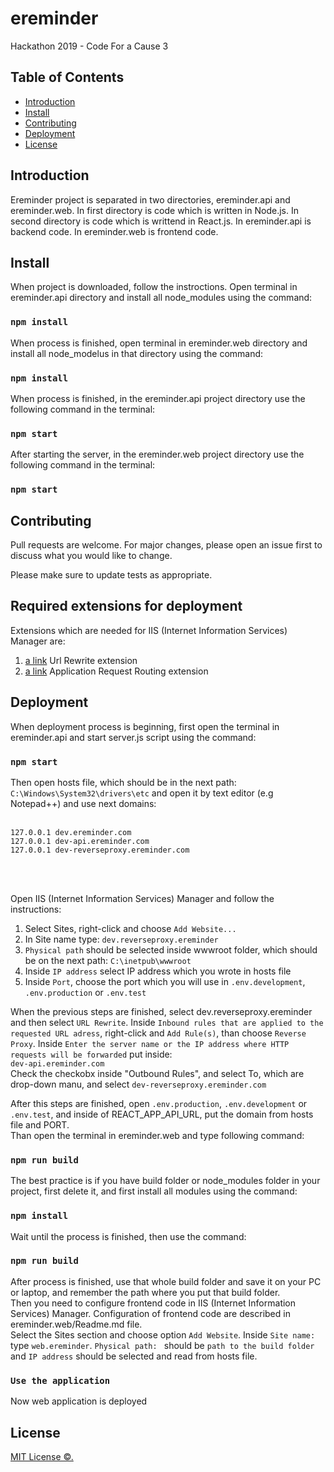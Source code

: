 # ereminder
Hackathon 2019 - Code For a Cause 3

## Table of Contents

 - [Introduction](#introduction)
 - [Install](#install)
 - [Contributing](#contributing)
 - [Deployment](#deployment)
 - [License](#licanse)


## Introduction

Ereminder project is separated in two directories, ereminder.api and ereminder.web. In first directory is code which is written in Node.js. In second directory is code which is writtend in React.js. 
In ereminder.api is backend code.
In ereminder.web is frontend code.

## Install

When project is downloaded, follow the instroctions. Open terminal in ereminder.api directory and install all node_modules using the command:

### `npm install`

When process is finished, open terminal in ereminder.web directory and install all node_modelus in that directory using the command:

### `npm install`

When process is finished, in the ereminder.api project directory use the following command in the terminal: 

### `npm start`

After starting the server, in the ereminder.web project directory use the following command in the terminal: 

### `npm start`


## Contributing

Pull requests are welcome. For major changes, please open an issue first to discuss what you would like to change.

Please make sure to update tests as appropriate.

## Required extensions for deployment

Extensions which are needed for IIS (Internet Information Services) Manager are: 

1) [a link](https://www.iis.net/downloads/microsoft/url-rewrite) Url Rewrite extension <br>
2) [a link](https://www.iis.net/downloads/microsoft/application-request-routing) Application Request Routing extension <br>



## Deployment 

When deployment process is beginning, first open the terminal in ereminder.api and start server.js script using the command: 

### `npm start`

Then open hosts file, which should be in the next path: `C:\Windows\System32\drivers\etc` and open it by text editor (e.g Notepad++) and use next domains:  </br> </br>

`127.0.0.1 dev.ereminder.com`  </br>
`127.0.0.1 dev-api.ereminder.com`  </br>
`127.0.0.1 dev-reverseproxy.ereminder.com` </br>  

</br> </br>

Open IIS (Internet Information Services) Manager and follow the instructions: <br>
1) Select Sites, right-click and choose `Add Website...` <br>
2) In Site name type: `dev.reverseproxy.ereminder` <br>
3) `Physical path` should be selected inside wwwroot folder, which should be on the next path: `C:\inetpub\wwwroot` <br>
4) Inside `IP address` select IP address which you wrote in hosts file <br>
5) Inside `Port`, choose the port which you will use in `.env.development`, `.env.production` or `.env.test` <br>

When the previous steps are finished, select dev.reverseproxy.ereminder and then select `URL Rewrite`. Inside `Inbound rules that are applied to the requested URL adress`, right-click and `Add Rule(s)`, than choose `Reverse Proxy`. Inside `Enter the server name or the IP address where HTTP requests will be forwarded` put inside: <br>
`dev-api.ereminder.com` <br>
Check the checkobx inside "Outbound Rules", and select To, which are drop-down manu, and select `dev-reverseproxy.ereminder.com`

After this steps are finished, open `.env.production`, `.env.development` or `.env.test`, and inside of REACT_APP_API_URL, put the domain from hosts file and PORT.<br>
Than open the terminal in ereminder.web and type following command: 

### `npm run build`

The best practice is if you have build folder or node_modules folder in your project, first delete it, and first install all modules using the command: 

### `npm install`

Wait until the process is finished, then use the command: 

### `npm run build`

After process is finished, use that whole build folder and save it on your PC or laptop, and remember the path where you put that build folder. <br>
Then you need to configure frontend code in IIS (Internet Information Services) Manager. Configuration of frontend code are described in ereminder.web/Readme.md file. <br>
Select the Sites section and choose option `Add Website`. Inside `Site name: ` type `web.ereminder`. `Physical path: ` should be `path to the build folder` and `IP address` should be selected and read from hosts file. 

### `Use the application`

Now web application is deployed



## License

[MIT License ©.](../LICENSE)